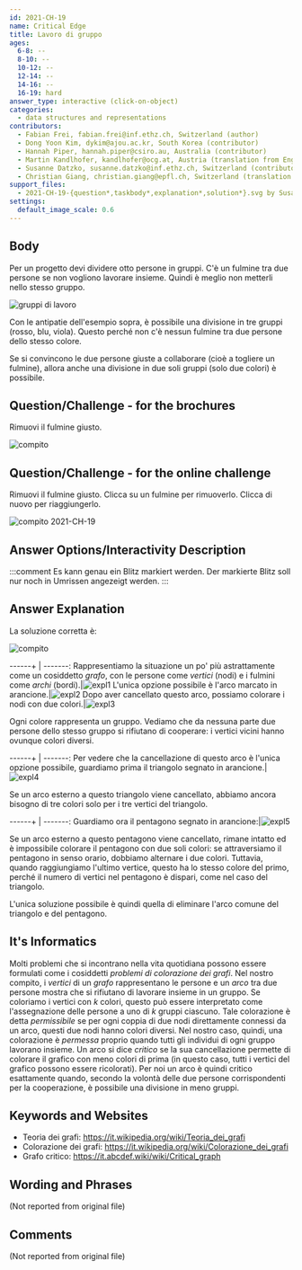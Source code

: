 ```yaml
---
id: 2021-CH-19
name: Critical Edge
title: Lavoro di gruppo
ages:
  6-8: --
  8-10: --
  10-12: --
  12-14: --
  14-16: --
  16-19: hard
answer_type: interactive (click-on-object)
categories:
  - data structures and representations
contributors:
  - Fabian Frei, fabian.frei@inf.ethz.ch, Switzerland (author)
  - Dong Yoon Kim, dykim@ajou.ac.kr, South Korea (contributor)
  - Hannah Piper, hannah.piper@csiro.au, Australia (contributor)
  - Martin Kandlhofer, kandlhofer@ocg.at, Austria (translation from English into German)
  - Susanne Datzko, susanne.datzko@inf.ethz.ch, Switzerland (contributor, graphics)
  - Christian Giang, christian.giang@epfl.ch, Switzerland (translation from German into Italian) 
support_files:
  - 2021-CH-19-{question*,taskbody*,explanation*,solution*}.svg by Susanne Datzko
settings:
  default_image_scale: 0.6
---
```



## Body

Per un progetto devi dividere otto persone in gruppi. 
C'è un fulmine tra due persone se non vogliono lavorare insieme. Quindi è meglio non metterli nello stesso gruppo.

![](graphics/2021-CH-19-taskbody01.svg "gruppi di lavoro")

Con le antipatie dell'esempio sopra, è possibile una divisione in tre gruppi (rosso, blu, viola). Questo perché non c'è nessun fulmine tra due persone dello stesso colore.

Se si convincono le due persone giuste a collaborare (cioè a togliere un fulmine), allora anche una divisione in due soli gruppi (solo due colori) è possibile.

## Question/Challenge - for the brochures

Rimuovi il fulmine giusto.

![](graphics/2021-CH-19-question.svg "compito")


## Question/Challenge - for the online challenge

Rimuovi il fulmine giusto. Clicca su un fulmine per rimuoverlo. Clicca di nuovo per riaggiungerlo.

![](interactivity/2021-CH-19-question-interactive.svg "compito 2021-CH-19")


## Answer Options/Interactivity Description

<!-- empty -->

:::comment
Es kann genau ein Blitz markiert werden. Der markierte Blitz soll nur noch in Umrissen angezeigt werden. 
:::


## Answer Explanation

La soluzione corretta è:

![](graphics/2021-CH-19-solution.svg "compito")

------+ | -------:
Rappresentiamo la situazione un po' più astrattamente come un cosiddetto _grafo_, con le persone come _vertici_ (nodi) e i fulmini come _archi_ (bordi).|![expl1]
L'unica opzione possibile è l'arco marcato in arancione.|![expl2]
Dopo aver cancellato questo arco, possiamo colorare i nodi con due colori.|![expl3]

Ogni colore rappresenta un gruppo. Vediamo che da nessuna parte due persone dello stesso gruppo si rifiutano di cooperare: i vertici vicini hanno ovunque colori diversi.

------+ | -------:
Per vedere che la cancellazione di questo arco è l'unica opzione possibile, guardiamo prima il triangolo segnato in arancione.|![expl4]

Se un arco esterno a questo triangolo viene cancellato, abbiamo ancora bisogno di tre colori solo per i tre vertici del triangolo.

------+ | -------:
Guardiamo ora il pentagono segnato in arancione:|![expl5]

Se un arco esterno a questo pentagono viene cancellato, rimane intatto ed è impossibile colorare il pentagono con due soli colori: se attraversiamo il pentagono in senso orario, dobbiamo alternare i due colori. Tuttavia, quando raggiungiamo l'ultimo vertice, questo ha lo stesso colore del primo, perché il numero di vertici nel pentagono è dispari, come nel caso del triangolo.

L'unica soluzione possibile è quindi quella di eliminare l'arco comune del triangolo e del pentagono. 


[expl1]: graphics/2021-CH-19-explanation01.svg "spiegazione (150px)"
[expl2]: graphics/2021-CH-19-explanation02.svg "spiegazione (150px)"
[expl3]: graphics/2021-CH-19-explanation03.svg "spiegazione (150px)"
[expl4]: graphics/2021-CH-19-explanation04.svg "spiegazione (150px)"
[expl5]: graphics/2021-CH-19-explanation05.svg "spiegazione (150px)"


## It's Informatics

Molti problemi che si incontrano nella vita quotidiana possono essere formulati come i cosiddetti _problemi di colorazione dei grafi_. Nel nostro compito, i _vertici_ di un _grafo_ rappresentano le persone e un _arco_ tra due persone mostra che si rifiutano di lavorare insieme in un gruppo. Se coloriamo i vertici con _k_ colori, questo può essere interpretato come l'assegnazione delle persone a uno di _k_ gruppi ciascuno. Tale colorazione è detta _permissibile_ se per ogni coppia di due nodi direttamente connessi da un arco, questi due nodi hanno colori diversi. Nel nostro caso, quindi, una colorazione è _permessa_ proprio quando tutti gli individui di ogni gruppo lavorano insieme. Un arco si dice _critico_ se la sua cancellazione permette di colorare il grafico con meno colori di prima (in questo caso, tutti i vertici del grafico possono essere ricolorati). Per noi un arco è quindi critico esattamente quando, secondo la volontà delle due persone corrispondenti per la cooperazione, è possibile una divisione in meno gruppi.


## Keywords and Websites

 - Teoria dei grafi: https://it.wikipedia.org/wiki/Teoria_dei_grafi
 - Colorazione dei grafi: https://it.wikipedia.org/wiki/Colorazione_dei_grafi
 - Grafo critico: https://it.abcdef.wiki/wiki/Critical_graph


## Wording and Phrases

(Not reported from original file)


## Comments

(Not reported from original file)
